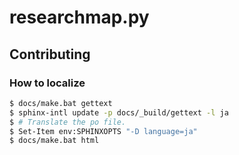 # researchmap.py


## Contributing
### How to localize
```bash
$ docs/make.bat gettext
$ sphinx-intl update -p docs/_build/gettext -l ja
$ # Translate the po file.
$ Set-Item env:SPHINXOPTS "-D language=ja"
$ docs/make.bat html
```
